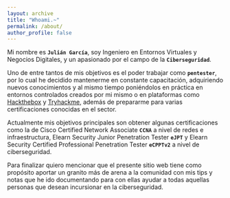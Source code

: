 ```yaml
---
layout: archive
title: "Whoami.~"
permalink: /about/
author_profile: false
---
```

Mi nombre es **`Julián García`**, soy Ingeniero en Entornos Virtuales y Negocios Digitales,  y un apasionado por el campo de la **`Ciberseguridad`**.

Uno de entre tantos de mis objetivos es el poder trabajar como **`pentester`**, por lo cual he decidido mantenerme en constante capacitación, adquiriendo nuevos conocimientos y al mismo tiempo poniéndolos en práctica en entornos controlados creados por mi mismo o en plataformas como [Hackthebox](https://www.hackthebox.eu/) y [Tryhackme](https://tryhackme.com/), además de prepararme para varias certificaciones conocidas en el sector.

Actualmente mis objetivos principales son obtener algunas certificaciones como la de Cisco Certified Network Associate **`CCNA`** a nivel de redes e infraestructura, Elearn Security Junior Penetration Tester **`eJPT`** y Elearn Security Certified Professional Penetration Tester **`eCPPTv2`** a nivel de ciberseguridad.

Para finalizar quiero mencionar que el presente sitio web tiene como propósito aportar un granito más de arena a la comunidad con mis tips y notas que he ido documentando para con ellas ayudar a todas aquellas personas que desean incursionar en la ciberseguridad.
